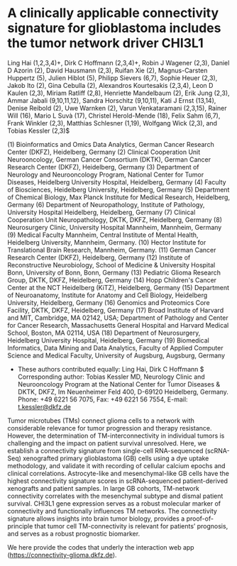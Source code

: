 # A clinically applicable connectivity signature for glioblastoma includes the tumor network driver CHI3L1 

Ling Hai (1,2,3,4)+, Dirk C Hoffmann (2,3,4)+, Robin J Wagener (2,3), Daniel D Azorin (2), David Hausmann (2,3), Ruifan Xie (2), Magnus-Carsten Huppertz (5), Julien Hiblot (5), Philipp Sievers (6,7), Sophie Heuer (2,3), Jakob Ito (2), Gina Cebulla (2), Alexandros Kourtesakis (2,3,4), Leon D Kaulen (2,3), Miriam Ratliff (2,8), Henriette Mandelbaum (2), Erik Jung (2,3), Ammar Jabali (9,10,11,12), Sandra Horschitz (9,10,11), Kati J Ernst (13,14), Denise Reibold (2), Uwe Warnken (2), Varun Venkataramani (2,3,15), Rainer Will (16), Mario L Suvà (17), Christel Herold-Mende (18), Felix Sahm (6,7), Frank Winkler (2,3), Matthias Schlesner (1,19), Wolfgang Wick (2,3), and Tobias Kessler (2,3)$

(1) Bioinformatics and Omics Data Analytics, German Cancer Research Center (DKFZ), Heidelberg, Germany
(2) Clinical Cooperation Unit Neurooncology, German Cancer Consortium (DKTK), German Cancer Research Center (DKFZ), Heidelberg, Germany
(3) Department of Neurology and Neurooncology Program, National Center for Tumor Diseases, Heidelberg University Hospital, Heidelberg, Germany
(4) Faculty of Biosciences, Heidelberg University, Heidelberg, Germany
(5) Department of Chemical Biology, Max Planck Institute for Medical Research, Heidelberg, Germany
(6) Department of Neuropathology, Institute of Pathology, University Hospital Heidelberg, Heidelberg, Germany
(7) Clinical Cooperation Unit Neuropathology, DKTK, DKFZ, Heidelberg, Germany
(8) Neurosurgery Clinic, University Hospital Mannheim, Mannheim, Germany
(9) Medical Faculty Mannheim, Central Institute of Mental Health, Heidelberg University, Mannheim, Germany.
(10) Hector Institute for Translational Brain Research, Mannheim, Germany.
(11) German Cancer Research Center (DKFZ), Heidelberg, Germany
(12) Institute of Reconstructive Neurobiology, School of Medicine & University Hospital Bonn, University of Bonn, Bonn, Germany
(13) Pediatric Glioma Research Group, DKTK, DKFZ, Heidelberg, Germany
(14) Hopp Children's Cancer Center at the NCT Heidelberg (KiTZ), Heidelberg, Germany
(15) Department of Neuroanatomy, Institute for Anatomy and Cell Biology, Heidelberg University, Heidelberg, Germany
(16) Genomics and Proteomics Core Facility, DKTK, DKFZ, Heidelberg, Germany
(17) Broad Institute of Harvard and MIT, Cambridge, MA 02142, USA; Department of Pathology and Center for Cancer Research, Massachusetts General Hospital and Harvard Medical School, Boston, MA 02114, USA
(18) Department of Neurosurgery, Heidelberg University Hospital, Heidelberg, Germany
(19) Biomedical Informatics, Data Mining and Data Analytics, Faculty of Applied Computer Science and Medical Faculty, University of Augsburg, Augsburg, Germany

+ These authors contributed equally: Ling Hai, Dirk C Hoffmann
$ Corresponding author: Tobias Kessler MD, Neurology Clinic and Neurooncology Program at the National Center for Tumor Diseases & DKTK, DKFZ, Im Neuenheimer Feld 400, D-69120 Heidelberg, Germany. Phone: +49 6221 56 7075, Fax: +49 6221 56 7554, E-mail: t.kessler@dkfz.de 

Tumor microtubes (TMs) connect glioma cells to a network with considerable relevance for tumor progression and therapy resistance. However, the determination of TM-interconnectivity in individual tumors is challenging and the impact on patient survival unresolved. Here, we establish a connectivity signature from single-cell RNA-sequenced (scRNA-Seq) xenografted primary glioblastoma (GB) cells using a dye uptake methodology, and validate it with recording of cellular calcium epochs and clinical correlations. Astrocyte-like and mesenchymal-like GB cells have the highest connectivity signature scores in scRNA-sequenced patient-derived xenografts and patient samples. In large GB cohorts, TM-network connectivity correlates with the mesenchymal subtype and dismal patient survival. CHI3L1 gene expression serves as a robust molecular marker of connectivity and functionally influences TM networks. The connectivity signature allows insights into brain tumor biology, provides a proof-of-principle that tumor cell TM-connectivity is relevant for patients’ prognosis, and serves as a robust prognostic biomarker. 

We here provide the codes that underly the interaction web app (https://connectivity-glioma.dkfz.de).

